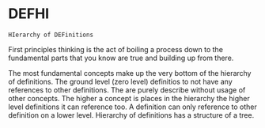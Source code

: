 # DEFHI
`
HIerarchy of DEFinitions
`

First principles thinking is the act of boiling a process down to the fundamental parts that you know are true and building up from there.

The most fundamental concepts make up the very bottom of the hierarchy of definitions. The ground level (zero level) definitios to not have any references to other definitions. The are purely describe without usage of other concepts. The higher a concept is places in the hierarchy the higher level definitions it can reference too. A definition can only reference to other definition on a lower level. Hierarchy of definitions has a structure of a tree.